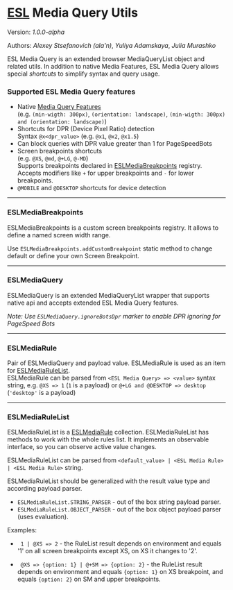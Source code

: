 # [ESL](../../../README.md) Media Query Utils

Version: *1.0.0-alpha*

Authors: *Alexey Stsefanovich (ala'n)*, *Yuliya Adamskaya*, *Julia Murashko*

ESL Media Query is an extended browser MediaQueryList object and related utils.
In addition to native Media Features, ESL Media Query allows special *shortcuts* to simplify syntax and query usage.

### Supported ESL Media Query features

- Native [Media Query Features](https://www.w3.org/TR/css3-mediaqueries/#media1)  
  (e.g. `(min-wigth: 300px)`, `(orientation: landscape)`, `(min-wigth: 300px) and (orientation: landscape)`)
- Shortcuts for DPR (Device Pixel Ratio) detection  
  Syntax `@x<dpr_value>` (e.g. `@x1`, `@x2`, `@x1.5`)
- Can block queries with DPR value greater than 1 for PageSpeedBots
- Screen breakpoints shortcuts  
  (e.g. `@XS`, `@md`, `@+LG`, `@-MD`)  
  Supports breakpoints declared in [ESLMediaBreakpoints](#eslmediabreakpoints) registry.   
  Accepts modifiers like `+` for upper breakpoints and `-` for lower breakpoints.
- `@MOBILE` and `@DESKTOP` shortcuts for device detection

---

### ESLMediaBreakpoints

ESLMediaBreakpoints is a custom screen breakpoints registry. 
It allows to define a named screen width range.

Use `ESLMediaBreakpoints.addCustomBreakpoint` static method to change default or define your own Screen Breakpoint.

---

### ESLMediaQuery 

ESLMediaQuery is an extended MediaQueryList wrapper that supports native api and accepts extended ESL Media Query features.

*Note: Use `ESLMediaQuery.ignoreBotsDpr` marker to enable DPR ignoring for PageSpeed Bots*

--- 

### ESLMediaRule

Pair of ESLMediaQuery and payload value. 
ESLMediaRule is used as an item for [ESLMediaRuleList](#eslmediarulelist).  
ESLMediaRule can be parsed from `<ESL Media Query> => <value>` syntax string, 
e.g. `@XS => 1` (`1` is a payload) or `@+LG and @DESKTOP => desktop` (`'desktop'` is a payload)

--- 

### ESLMediaRuleList

ESLMediaRuleList is a [ESLMediaRule](#eslmediarule) collection.
ESLMediaRuleList has methods to work with the whole rules list. 
It implements an observable interface, so you can observe active value changes.

ESLMediaRuleList can be parsed from `<default_value> | <ESL Media Rule> | <ESL Media Rule>` string.

ESLMediaRuleList should be generalized with the result value type and according payload parser.
- `ESLMediaRuleList.STRING_PARSER` - out of the box string payload parser.
- `ESLMediaRuleList.OBJECT_PARSER` - out of the box object payload parser (uses evaluation).

Examples:
- ` 1 | @XS => 2` - the RuleList result depends on environment and equals '1' on all screen breakpoints except XS, 
  on XS it changes to '2'.  

- ` @XS => {option: 1} | @+SM => {option: 2}` - the RuleList result depends on environment and equals `{option: 1}` 
  on XS breakpoint, and equals `{option: 2}` on SM and upper breakpoints.
